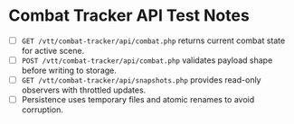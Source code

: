 # Combat Tracker API Test Notes

- [ ] `GET /vtt/combat-tracker/api/combat.php` returns current combat state for active scene.
- [ ] `POST /vtt/combat-tracker/api/combat.php` validates payload shape before writing to storage.
- [ ] `GET /vtt/combat-tracker/api/snapshots.php` provides read-only observers with throttled updates.
- [ ] Persistence uses temporary files and atomic renames to avoid corruption.
